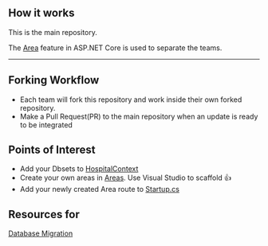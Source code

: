## How it works

This is the main repository.

The [Area](https://docs.microsoft.com/en-us/aspnet/core/mvc/controllers/areas?view=aspnetcore-6.0) feature in ASP.NET Core is used to separate the teams.

---

## Forking Workflow

- Each team will fork this repository and work inside their own forked repository.
- Make a Pull Request(PR) to the main repository when an update is ready to be integrated

## Points of Interest

- Add your Dbsets to [HospitalContext](./data/HospitalContext.cs)
- Create your own areas in [Areas](./Areas). Use Visual Studio to scaffold 👍
- Add your newly created Area route to [Startup.cs](./Startup.cs)

## Resources for

[Database Migration](https://docs.microsoft.com/en-us/ef/core/managing-schemas/migrations/?tabs=dotnet-core-cli)
